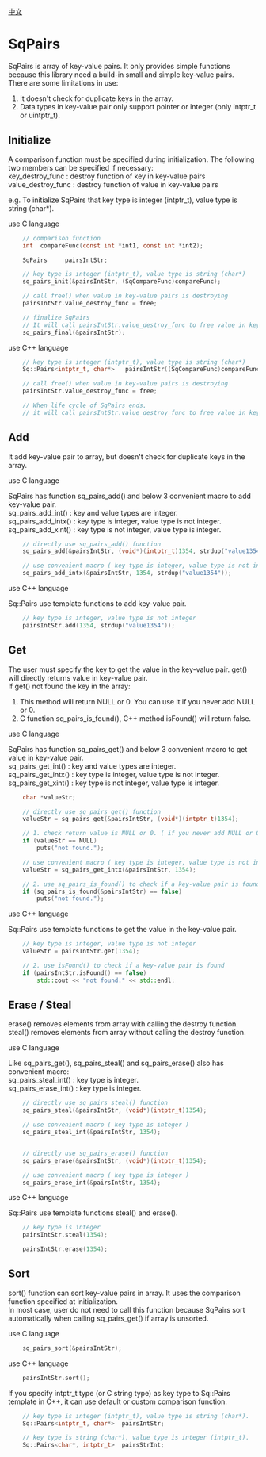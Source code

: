 [中文](SqPairs.cn.md)

# SqPairs

SqPairs is array of key-value pairs. It only provides simple functions because this library need a build-in small and simple key-value pairs.  
There are some limitations in use:
1. It doesn't check for duplicate keys in the array.
2. Data types in key-value pair only support pointer or integer (only intptr_t or uintptr_t).

## Initialize

A comparison function must be specified during initialization. The following two members can be specified if necessary:  
key_destroy_func   : destroy function of key in key-value pairs  
value_destroy_func : destroy function of value in key-value pairs  
  
e.g. To initialize SqPairs that key type is integer (intptr_t), value type is string (char*).
  
use C language

```c
	// comparison function
	int  compareFunc(const int *int1, const int *int2);

	SqPairs     pairsIntStr;

	// key type is integer (intptr_t), value type is string (char*)
	sq_pairs_init(&pairsIntStr, (SqCompareFunc)compareFunc);

	// call free() when value in key-value pairs is destroying
	pairsIntStr.value_destroy_func = free;

	// finalize SqPairs
	// It will call pairsIntStr.value_destroy_func to free value in key-value pairs.
	sq_pairs_final(&pairsIntStr);
```

use C++ language

```c++
	// key type is integer (intptr_t), value type is string (char*)
	Sq::Pairs<intptr_t, char*>   pairsIntStr((SqCompareFunc)compareFunc);

	// call free() when value in key-value pairs is destroying
	pairsIntStr.value_destroy_func = free;

	// When life cycle of SqPairs ends,
	// it will call pairsIntStr.value_destroy_func to free value in key-value pairs.
```

## Add

It add key-value pair to array, but doesn't check for duplicate keys in the array.  
  
use C language  
  
SqPairs has function sq_pairs_add() and below 3 convenient macro to add key-value pair.  
sq_pairs_add_int()  : key and value types are integer.  
sq_pairs_add_intx() : key type is integer, value type is not integer.  
sq_pairs_add_xint() : key type is not integer, value type is integer.  

```c
	// directly use sq_pairs_add() function
	sq_pairs_add(&pairsIntStr, (void*)(intptr_t)1354, strdup("value1354"));

	// use convenient macro ( key type is integer, value type is not integer )
	sq_pairs_add_intx(&pairsIntStr, 1354, strdup("value1354"));
```

use C++ language  
  
Sq::Pairs use template functions to add key-value pair.

```c++
	// key type is integer, value type is not integer
	pairsIntStr.add(1354, strdup("value1354"));
```

## Get

The user must specify the key to get the value in the key-value pair. get() will directly returns value in key-value pair.  
If get() not found the key in the array:
1. This method will return NULL or 0. You can use it if you never add NULL or 0.
2. C function sq_pairs_is_found(), C++ method isFound() will return false.
  
use C language  
  
SqPairs has function sq_pairs_get() and below 3 convenient macro to get value in key-value pair.  
sq_pairs_get_int()  : key and value types are integer.  
sq_pairs_get_intx() : key type is integer, value type is not integer.  
sq_pairs_get_xint() : key type is not integer, value type is integer.  

```c
	char *valueStr;

	// directly use sq_pairs_get() function
	valueStr = sq_pairs_get(&pairsIntStr, (void*)(intptr_t)1354);

	// 1. check return value is NULL or 0. ( if you never add NULL or 0 )
	if (valueStr == NULL)
		puts("not found.");

	// use convenient macro ( key type is integer, value type is not integer )
	valueStr = sq_pairs_get_intx(&pairsIntStr, 1354);

	// 2. use sq_pairs_is_found() to check if a key-value pair is found
	if (sq_pairs_is_found(&pairsIntStr) == false)
		puts("not found.");
```

use C++ language  
  
Sq::Pairs use template functions to get the value in the key-value pair.

```c++
	// key type is integer, value type is not integer
	valueStr = pairsIntStr.get(1354);

	// 2. use isFound() to check if a key-value pair is found
	if (pairsIntStr.isFound() == false)
		std::cout << "not found." << std::endl;
```

## Erase / Steal

erase() removes elements from array with calling the destroy function.  
steal() removes elements from array without calling the destroy function.  
  
use C language  
  
Like sq_pairs_get(), sq_pairs_steal() and sq_pairs_erase() also has convenient macro:  
sq_pairs_steal_int() : key type is integer.  
sq_pairs_erase_int() : key type is integer.  

```c
	// directly use sq_pairs_steal() function
	sq_pairs_steal(&pairsIntStr, (void*)(intptr_t)1354);

	// use convenient macro ( key type is integer )
	sq_pairs_steal_int(&pairsIntStr, 1354);


	// directly use sq_pairs_erase() function
	sq_pairs_erase(&pairsIntStr, (void*)(intptr_t)1354);

	// use convenient macro ( key type is integer )
	sq_pairs_erase_int(&pairsIntStr, 1354);
```

use C++ language  
  
Sq::Pairs use template functions steal() and erase().

```c++
	// key type is integer
	pairsIntStr.steal(1354);

	pairsIntStr.erase(1354);
```

## Sort

sort() function can sort key-value pairs in array. It uses the comparison function specified at initialization.  
In most case, user do not need to call this function because SqPairs sort automatically when calling sq_pairs_get() if array is unsorted.  
  
use C language

```c
	sq_pairs_sort(&pairsIntStr);
```

use C++ language

```c++
	pairsIntStr.sort();
```

If you specify intptr_t type (or C string type) as key type to Sq::Pairs template in C++, it can use default or custom comparison function.

```c++
	// key type is integer (intptr_t), value type is string (char*).
	Sq::Pairs<intptr_t, char*>  pairsIntStr;

	// key type is string (char*), value type is integer (intptr_t).
	Sq::Pairs<char*, intptr_t>  pairsStrInt;
```
